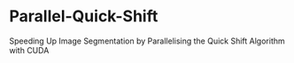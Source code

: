 # Parallel-Quick-Shift
Speeding Up Image Segmentation by Parallelising the Quick Shift Algorithm with CUDA
